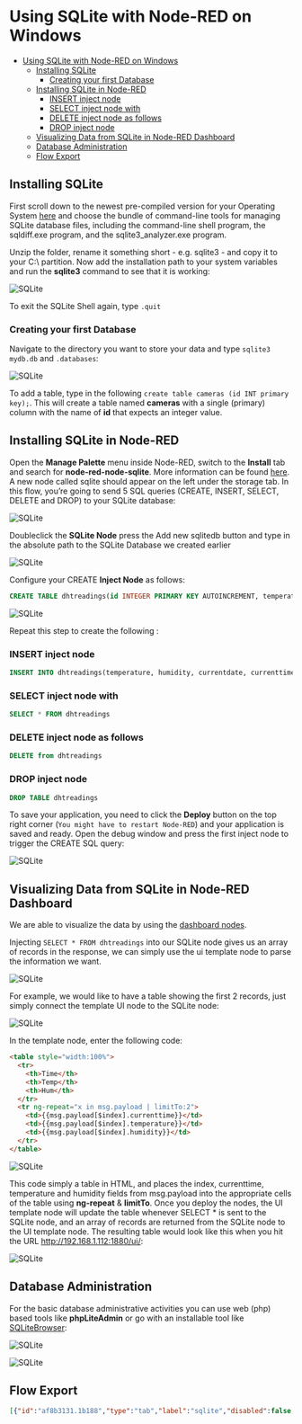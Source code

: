 # Using SQLite with Node-RED on Windows

<!-- TOC -->

- [Using SQLite with Node-RED on Windows](#using-sqlite-with-node-red-on-windows)
  - [Installing SQLite](#installing-sqlite)
    - [Creating your first Database](#creating-your-first-database)
  - [Installing SQLite in Node-RED](#installing-sqlite-in-node-red)
    - [INSERT inject node](#insert-inject-node)
    - [SELECT inject node with](#select-inject-node-with)
    - [DELETE inject node as follows](#delete-inject-node-as-follows)
    - [DROP inject node](#drop-inject-node)
  - [Visualizing Data from SQLite in Node-RED Dashboard](#visualizing-data-from-sqlite-in-node-red-dashboard)
  - [Database Administration](#database-administration)
  - [Flow Export](#flow-export)

<!-- /TOC -->

## Installing SQLite

First scroll down to the newest pre-compiled version for your Operating System [here](https://www.sqlite.org/download.html) and choose the bundle of command-line tools for managing SQLite database files, including the command-line shell program, the sqldiff.exe program, and the sqlite3_analyzer.exe program.

Unzip the folder, rename it something short - e.g. sqlite3 - and copy it to your C:\ partition. Now add the installation path to your system variables and run the __sqlite3__ command to see that it is working:


![SQLite](./nodered_01.png)


To exit the SQLite Shell again, type `.quit`


### Creating your first Database

Navigate to the directory you want to store your data and type `sqlite3 mydb.db` and `.databases`:


![SQLite](./nodered_02.png)


To add a table, type in the following `create table cameras (id INT primary key);`. This will create a table named __cameras__ with a single (primary) column with the name of __id__ that expects an integer value.


## Installing SQLite in Node-RED

Open the __Manage Palette__ menu inside Node-RED, switch to the __Install__ tab and search for __node-red-node-sqlite__. More information can be found [here](https://flows.nodered.org/node/node-red-node-sqlite). A new node called sqlite should appear on the left under the storage tab. In this flow, you’re going to send 5 SQL queries (CREATE, INSERT, SELECT, DELETE and DROP) to your SQLite database:


![SQLite](./nodered_03.png)


Doubleclick the __SQLite Node__ press the Add new sqlitedb button and type in the absolute path to the SQLite Database we created earlier


![SQLite](./nodered_04.png)


Configure your CREATE __Inject Node__ as follows:


```sql
CREATE TABLE dhtreadings(id INTEGER PRIMARY KEY AUTOINCREMENT, temperature NUMERIC, humidity NUMERIC, currentdate DATE, currenttime TIME, device TEXT)
```


![SQLite](./nodered_05.png)


Repeat this step to create the following :


### INSERT inject node

```sql
INSERT INTO dhtreadings(temperature, humidity, currentdate, currenttime, device) values(22.4, 48, date('now'), time('now'), "manual")
```


### SELECT inject node with

```sql
SELECT * FROM dhtreadings
```


### DELETE inject node as follows

```sql
DELETE from dhtreadings
```


### DROP inject node

```sql
DROP TABLE dhtreadings
```

To save your application, you need to click the __Deploy__ button on the top right corner (`You might have to restart Node-RED`) and your application is saved and ready. Open the debug window and press the first inject node to trigger the CREATE SQL query:


![SQLite](./nodered_06.png)


## Visualizing Data from SQLite in Node-RED Dashboard

We are able to visualize the data by using the [dashboard nodes](https://github.com/mpolinowski/nodered-dashboard-getting-started).


Injecting `SELECT * FROM dhtreadings` into our SQLite node gives us an array of records in the response, we can simply use the ui template node to parse the information we want.


![SQLite](./nodered_07.png)


For example, we would like to have a table showing the first 2 records, just simply connect the template UI node to the SQLite node:


![SQLite](./nodered_08.png)


In the template node, enter the following code:

```html
<table style="width:100%">
  <tr>
    <th>Time</th> 
    <th>Temp</th> 
    <th>Hum</th>
  </tr>
  <tr ng-repeat="x in msg.payload | limitTo:2">
    <td>{{msg.payload[$index].currenttime}}</td>
    <td>{{msg.payload[$index].temperature}}</td> 
    <td>{{msg.payload[$index].humidity}}</td>
  </tr>
</table>
```


![SQLite](./nodered_09.png)


This code simply a table in HTML, and places the index, currenttime, temperature and humidity fields from  msg.payload into the appropriate cells of the table using __ng-repeat__ & __limitTo__. Once you deploy the nodes, the UI template node will update the table whenever SELECT * is sent to the SQLite node, and an array of records are returned from the SQLite node to the UI template node. The resulting table would look like this when you hit the URL http://192.168.1.112:1880/ui/:


![SQLite](./nodered_10.png)


## Database Administration

For the basic database administrative activities you can use web (php) based tools like __phpLiteAdmin__ or go with an installable tool like [SQLiteBrowser](https://github.com/sqlitebrowser/sqlitebrowser):


![SQLite](./nodered_11.png)


![SQLite](./nodered_12.png)




## Flow Export

```json
[{"id":"af8b3131.1b188","type":"tab","label":"sqlite","disabled":false,"info":""},{"id":"d7f0c96f.0d0588","type":"inject","z":"af8b3131.1b188","name":"CREATE","topic":"CREATE TABLE dhtreadings(id INTEGER PRIMARY KEY AUTOINCREMENT, temperature NUMERIC, humidity NUMERIC, currentdate DATE, currenttime TIME, device TEXT)","payload":"","payloadType":"date","repeat":"","crontab":"","once":false,"onceDelay":0.1,"x":90,"y":40,"wires":[["7f9d303d.adb45"]]},{"id":"522e8f98.ac3de","type":"inject","z":"af8b3131.1b188","name":"INSERT","topic":"INSERT INTO dhtreadings(temperature, humidity, currentdate, currenttime, device) values(22.4, 48, date('now'), time('now'), \"manual\")","payload":"","payloadType":"date","repeat":"","crontab":"","once":false,"onceDelay":0.1,"x":90,"y":100,"wires":[["7f9d303d.adb45"]]},{"id":"40fe756f.d7cd5c","type":"inject","z":"af8b3131.1b188","name":"SELECT","topic":"SELECT * FROM dhtreadings","payload":"","payloadType":"date","repeat":"","crontab":"","once":false,"onceDelay":0.1,"x":90,"y":160,"wires":[["7f9d303d.adb45"]]},{"id":"3b1c34a.1639acc","type":"inject","z":"af8b3131.1b188","name":"DELETE","topic":"DELETE from dhtreadings","payload":"","payloadType":"date","repeat":"","crontab":"","once":false,"onceDelay":0.1,"x":90,"y":220,"wires":[["7f9d303d.adb45"]]},{"id":"57370135.7daa1","type":"inject","z":"af8b3131.1b188","name":"DROP TABLE","topic":"DROP TABLE dhtreadings","payload":"","payloadType":"date","repeat":"","crontab":"","once":false,"onceDelay":0.1,"x":100,"y":280,"wires":[["7f9d303d.adb45"]]},{"id":"7f9d303d.adb45","type":"sqlite","z":"af8b3131.1b188","mydb":"4e71ffcc.32ba8","sqlquery":"msg.topic","sql":"","name":"SQLite","x":270,"y":160,"wires":[["593ed62b.495198"]]},{"id":"593ed62b.495198","type":"debug","z":"af8b3131.1b188","name":"","active":true,"tosidebar":true,"console":false,"tostatus":false,"complete":"false","x":430,"y":160,"wires":[]},{"id":"3735b0c8.22ff","type":"sqlite","z":"af8b3131.1b188","mydb":"4e71ffcc.32ba8","sqlquery":"msg.topic","sql":"","name":"SQLite","x":370,"y":300,"wires":[["2f6afcf0.58e874"]]},{"id":"c8e55090.582db","type":"inject","z":"af8b3131.1b188","name":"View Records","topic":"SELECT * FROM dhtreadings","payload":"","payloadType":"date","repeat":"","crontab":"","once":false,"onceDelay":0.1,"x":300,"y":240,"wires":[["3735b0c8.22ff"]]},{"id":"2f6afcf0.58e874","type":"ui_template","z":"af8b3131.1b188","group":"5be80bfc.629394","name":"UI Table","order":2,"width":"6","height":"3","format":"<table style=\"width:100%\">\n  <tr>\n    <th>Time</th> \n    <th>Temp</th> \n    <th>Hum</th>\n  </tr>\n  <tr ng-repeat=\"x in msg.payload | limitTo:2\">\n    <td>{{msg.payload[$index].currenttime}}</td>\n    <td>{{msg.payload[$index].temperature}}</td> \n    <td>{{msg.payload[$index].humidity}}</td>\n  </tr>\n</table>","storeOutMessages":true,"fwdInMessages":true,"templateScope":"local","x":430,"y":360,"wires":[[]]},{"id":"4e71ffcc.32ba8","type":"sqlitedb","z":"","db":"C:\\Users\\INSTAR\\.node-red\\db\\mydb.db"},{"id":"5be80bfc.629394","type":"ui_group","z":"","name":"Data","tab":"da0180c5.64fa9","order":3,"disp":true,"width":"6","collapse":false},{"id":"da0180c5.64fa9","type":"ui_tab","z":"","name":"IP Camera","icon":"photo_camera"}]
```